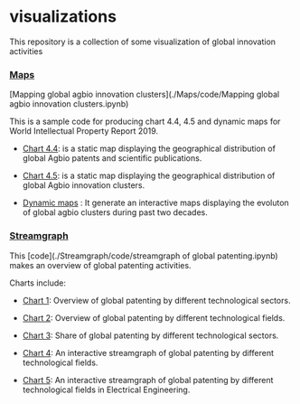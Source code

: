 
# visualizations
This repository is a collection of some visualization of global innovation activities

### [Maps](./Maps/) 

[Mapping global agbio innovation clusters](./Maps/code/Mapping global agbio innovation clusters.ipynb)

This is a sample code for producing chart 4.4, 4.5 and dynamic maps for World Intellectual Property Report 2019. 

- [Chart 4.4](./Maps/Charts/chart4.4/): is a static map displaying the geographical distribution of global Agbio patents and scientific publications.  

- [Chart 4.5](./Maps/Charts/chart4.5/): is a static map displaying the geographical distribution of global Agbio innovation clusters.

- [Dynamic maps](./Maps/Charts/dynamicmaps/)
: It generate an interactive maps displaying the evoluton of global agbio clusters during past two decades.


### [Streamgraph](./Streamgraph/) 

This [code](./Streamgraph/code/streamgraph of global patenting.ipynb) makes an overview of global patenting activities.

Charts include: 

- [Chart 1](./Streamgraph/charts/Chart1_pat_sector_since1900.html): Overview of global patenting by different technological sectors. 

- [Chart 2](./Streamgraph/charts/Chart2_pat_subsector_since1900.html): Overview of global patenting by different technological fields.

- [Chart 3](./Streamgraph/charts/Chart3_pat_subsector_share_since1990.png): Share of global patenting by different technological sectors.

- [Chart 4](./Streamgraph/charts/Chart4_pat_subsector_streamgraph_since1950.html): An interactive streamgraph of global patenting by different technological fields.

- [Chart 5](./Streamgraph/charts/Chart5_pat_subsector_streamgraph_EE_since1950.html): An interactive streamgraph of global patenting by different technological fields in Electrical Engineering. 
